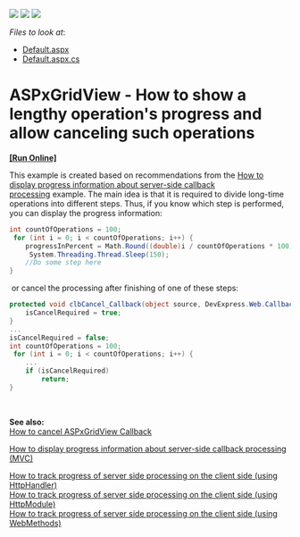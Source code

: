 <!-- default badges list -->
![](https://img.shields.io/endpoint?url=https://codecentral.devexpress.com/api/v1/VersionRange/128535475/16.2.6%2B)
[![](https://img.shields.io/badge/Open_in_DevExpress_Support_Center-FF7200?style=flat-square&logo=DevExpress&logoColor=white)](https://supportcenter.devexpress.com/ticket/details/T518056)
[![](https://img.shields.io/badge/📖_How_to_use_DevExpress_Examples-e9f6fc?style=flat-square)](https://docs.devexpress.com/GeneralInformation/403183)
<!-- default badges end -->
<!-- default file list -->
*Files to look at*:

* [Default.aspx](./CS/Default.aspx)
* [Default.aspx.cs](./CS/Default.aspx.cs)
<!-- default file list end -->
# ASPxGridView - How to show a lengthy operation's progress and allow canceling such operations
<!-- run online -->
**[[Run Online]](https://codecentral.devexpress.com/t518056/)**
<!-- run online end -->


<p>This example is created based on recommendations from the <a href="https://www.devexpress.com/Support/Center/p/E918">How to display progress information about server-side callback processing</a> example. The main idea is that it is required to divide long-time operations into different steps. Thus, if you know which step is performed, you can display the progress information:</p>


```cs
int countOfOperations = 100;
 for (int i = 0; i < countOfOperations; i++) {
    progressInPercent = Math.Round((double)i / countOfOperations * 100);
     System.Threading.Thread.Sleep(150);
    //Do some step here
}

```


<p> or cancel the processing after finishing of one of these steps:</p>


```cs
protected void clbCancel_Callback(object source, DevExpress.Web.CallbackEventArgs e) {
    isCancelRequired = true;
}
...
isCancelRequired = false;
int countOfOperations = 100;
 for (int i = 0; i < countOfOperations; i++) {
    ...
    if (isCancelRequired)
        return;
}

```


<p> </p>
<p><strong>See also:<br></strong><a href="https://www.devexpress.com/Support/Center/p/E4281">How to cancel ASPxGridView Callback</a><strong><br></strong></p>
<p><a href="https://www.devexpress.com/Support/Center/p/E4244">How to display progress information about server-side callback processing (MVC)</a></p>
<p><a href="https://www.devexpress.com/Support/Center/p/E4651">How to track progress of server side processing on the client side (using HttpHandler)</a><u><br></u><a href="https://www.devexpress.com/Support/Center/p/E4656">How to track progress of server side processing on the client side (using HttpModule)</a><br><a href="https://www.devexpress.com/Support/Center/p/T156786">How to track progress of server side processing on the client side (using WebMethods)</a></p>

<br/>


